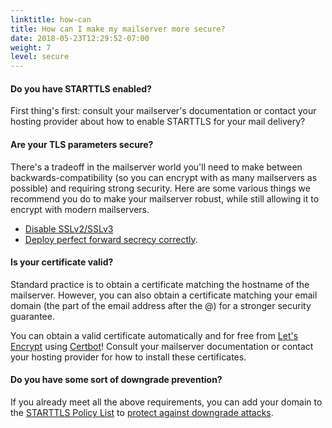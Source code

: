 ```yaml
---
linktitle: how-can
title: How can I make my mailserver more secure?
date: 2018-05-23T12:29:52-07:00
weight: 7
level: secure
---
```


#### Do you have STARTTLS enabled?

First thing's first: consult your mailserver's documentation or contact your hosting provider about how to enable STARTTLS for your mail delivery?

#### Are your TLS parameters secure?

There's a tradeoff in the mailserver world you'll need to make between backwards-compatibility (so you can encrypt with as many mailservers as possible) and requiring strong security. Here are some various things we recommend you do to make your mailserver robust, while still allowing it to encrypt with modern mailservers.

   - [Disable SSLv2/SSLv3](https://disablessl3.com)
   - [Deploy perfect forward secrecy correctly](https://weakdh.org/sysadmin.html).

#### Is your certificate valid?

Standard practice is to obtain a certificate matching the hostname of the mailserver. However, you can also obtain a certificate matching your email domain (the part of the email address after the @) for a stronger security guarantee.

You can obtain a valid certificate automatically and for free from [Let's Encrypt](https://letsencrypt.org) using [Certbot](https://certbot.eff.org)! Consult your mailserver documentation or contact your hosting provider for how to install these certificates.

#### Do you have some sort of downgrade prevention?

If you already meet all the above requirements, you can add your domain to the [STARTTLS Policy List](/policy-list) to [protect against downgrade attacks](/faq#downgrades).
